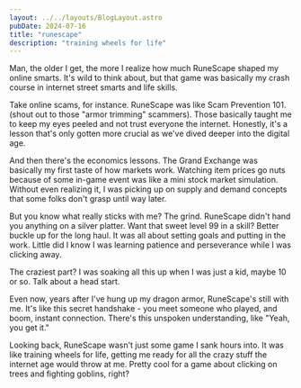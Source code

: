 ```yaml
---
layout: ../../layouts/BlogLayout.astro
pubDate: 2024-07-16
title: "runescape"
description: "training wheels for life"
---
```


Man, the older I get, the more I realize how much RuneScape shaped my online smarts. It's wild to think about, but that game was basically my crash course in internet street smarts and life skills.

Take online scams, for instance. RuneScape was like Scam Prevention 101. (shout out to those "armor trimming" scammers). Those basically taught me to keep my eyes peeled and not trust everyone the internet. Honestly, it's a lesson that's only gotten more crucial as we've dived deeper into the digital age.

And then there's the economics lessons. The Grand Exchange was basically my first taste of how markets work. Watching item prices go nuts because of some in-game event was like a mini stock market simulation. Without even realizing it, I was picking up on supply and demand concepts that some folks don't grasp until way later.

But you know what really sticks with me? The grind. RuneScape didn't hand you anything on a silver platter. Want that sweet level 99 in a skill? Better buckle up for the long haul. It was all about setting goals and putting in the work. Little did I know I was learning patience and perseverance while I was clicking away.

The craziest part? I was soaking all this up when I was just a kid, maybe 10 or so. Talk about a head start.

Even now, years after I've hung up my dragon armor, RuneScape's still with me. It's like this secret handshake - you meet someone who played, and boom, instant connection. There's this unspoken understanding, like "Yeah, you get it."

Looking back, RuneScape wasn't just some game I sank hours into. It was like training wheels for life, getting me ready for all the crazy stuff the internet age would throw at me. Pretty cool for a game about clicking on trees and fighting goblins, right?